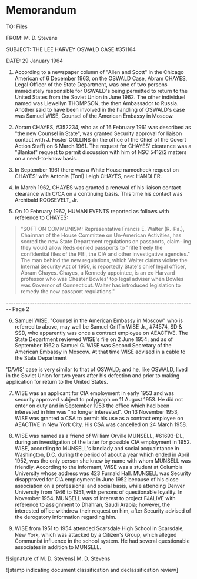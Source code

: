# Memorandum

TO: Files

FROM: M. D. Stevens

SUBJECT: THE LEE HARVEY OSWALD CASE #351164

DATE: 29 January 1964

1.  According to a newspaper column of "Allen and Scott" in the Chicago American of 6 December 1963, on the OSWALD Case, Abram CHAYES, Legal Officer of the State Department, was one of two persons immediately responsible for OSWALD's being permitted to return to the United States from the Soviet Union in June 1962. The other individuel named was Llewellyn THOMPSON, the then Ambassador to Russia. Another said to have been involved in the handling of OSWALD's case was Samuel WISE, Counsel of the American Embassy in Moscow.

2.  Abram CHAYES, #352234, who as of 16 February 1961 was described as "the new Counsel in State", was granted Security approval for liaison contact with J. Foster COLLINS (in the office of the Chief of the Covert Action Staff) on 6 March 1961. The request for CHAYES' clearance was a "Blanket" request to permit discussion with him of NSC 5412/2 matters on a need-to-know basis..

3.  In September 1961 there was a White House namecheck request on CHAYES' wife Antonia (Toni) Leigh CHAYES, nee: HANDLER.

4.  In March 1962, CHAYES was granted a renewal of his liaison contact clearance with C/CA on a continuing basis. This time his contact was Archibald ROOSEVELT, Jr.

5.  On 10 February 1962, HUMAN EVENTS reported as follows with reference to CHAYES:

> "SOFT ON COMMUNISM: Representative Francis E. Walter (R.-Pa.),
> Chairman of the House Committee on Un-American Activities, has
> scored the new State Department regulations on passports, claim-
> ing they would allow Reds denied passports to "rifle freely the
> confidential files of the FBI, the CIA and other investigative
> agencies." The man behind the new regulations, which Walter
> claims violate the Internal Security Act of 1950, is reportedly
> State's chief legal officer, Abram Chayes. Chayes, a Kennedy
> appointee, is an ex-Harvard professor who was Chester Bowles'
> top legal adviser when Bowles was Governor of Connecticut.
> Walter has introduced legislation to remedy the new passport
> regulations."


-------------------------------------------------------------------------------- Page 2

6. Samuel WISE, "Counsel in the American Embassy in Moscow" who is referred to above, may well be Samuel Griffin WISE Jr., #74574, SD & SSD, who apparently was once a contract employee on AEACTIVE. The State Department reviewed WISE's file on 2 June 1954; and as of September 1962 a Samuel G. WISE was Second Secretary of the American Embassy in Moscow. At that time WISE advised in a cable to the State Department

'DAVIS' case is very similar to that of OSWALD; and he, like OSWALD, lived in the Soviet Union for two years after his defection and prior to making application for return to the United States.

7. WISE was an applicant for CIA employment in early 1953 and was security approved subject to polygraph on 11 August 1953. He did not enter on duty and in September 1953 the office which had been interested in him was "no longer interested". On 13 November 1953, WISE was granted a CSA to permit his use as a contract employee on AEACTIVE in New York City. His CSA was cancelled on 24 March 1958.

8. WISE was named as a friend of William Orville MUNSELL, #61693-DL, during an investigation of the latter for possible CIA employment in 1952. WISE, according to MUNSELL's landlady and social acquaintance in Washington, D.C. during the period of about a year which ended in April 1952, was the only person she knew by name with whom MUNSELL was friendly. According to the informant, WISE was a student at Columbia University whose address was 423 Furnald Hall. MUNSELL was Security disapproved for CIA employment in June 1952 because of his close association on a professional and social basis, while attending Denver University from 1946 to 1951, with persons of questionable loyality. In November 1954, MUNSELL was of interest to project FJALIVE with reference to assignment to Dhahran, Saudi Arabia; however, the interested office withdrew their request on him, after Security advised of the derogatory information regarding him.

9. WISE from 1951 to 1954 attended Scarsdale High School in Scarsdale, New York, which was attacked by a Citizen's Group, which alleged Communist influence in the school system. He had several questionable associates in addition to MUNSELL.

![signature of M. D. Stevens]
M. D. Stevens

![stamp indicating document classification and declassification review]
